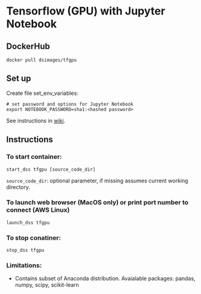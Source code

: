 # Tensorflow (GPU) with Jupyter Notebook

## DockerHub
`docker pull dsimages/tfgpu`

## Set up

Create file set_env_variables:
```
# set password and options for Jupyter Notebook
export NOTEBOOK_PASSWORD=sha1:<hashed password>
```

See instructions in [wiki](https://github.com/jimthompson5802/datascience_containers/wiki/Hashed-Password-for-Jupyter-Notebooks).

## Instructions

### To start container:
```
start_dss tfgpu [source_code_dir]
```
`source_code_dir`: optional parameter, if missing assumes current working directory.


### To launch web browser (MacOS only) or print port number to connect (AWS Linux)
```
launch_dss tfgpu
```

### To stop conatiner:
```
stop_dss tfgpu
```

### Limitations:
* Contains subset of Anaconda distribution.  Avaialable packages: pandas, numpy, scipy, scikit-learn
